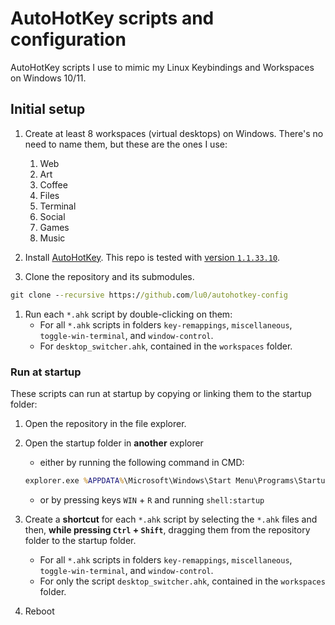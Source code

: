 # AutoHotKey scripts and configuration

AutoHotKey scripts I use to mimic my Linux Keybindings and Workspaces on Windows 10/11.


## Initial setup

1. Create at least 8 workspaces (virtual desktops) on Windows.
    There's no need to name them, but these are the ones I use:
    1. Web
    2. Art
    3. Coffee
    4. Files
    5. Terminal
    6. Social
    7. Games
    8. Music

1. Install [AutoHotKey](https://www.autohotkey.com).
    This repo is tested with [version `1.1.33.10`](https://www.autohotkey.com/download/1.1/AutoHotkey_1.1.33.10_setup.exe).

1. Clone the repository and its submodules.
```cmd
git clone --recursive https://github.com/lu0/autohotkey-config
```

1. Run each `*.ahk` script by double-clicking on them:
    - For all `*.ahk` scripts in folders `key-remappings`, `miscellaneous`, `toggle-win-terminal`, and `window-control`.
    - For `desktop_switcher.ahk`, contained in the `workspaces` folder.


### Run at startup

These scripts can run at startup by copying or linking them to the startup folder:

1. Open the repository in the file explorer.
1. Open the startup folder in **another** explorer

   - either by running the following command in CMD:

    ```cmd
    explorer.exe %APPDATA%\Microsoft\Windows\Start Menu\Programs\Startup
    ```

   - or by pressing keys `WIN` + `R` and running `shell:startup`

1. Create a **shortcut** for each `*.ahk` script by selecting the `*.ahk` files and then,
    **while pressing `Ctrl` + `Shift`**, dragging them from the repository folder to the startup folder.
    - For all `*.ahk` scripts in folders `key-remappings`, `miscellaneous`, `toggle-win-terminal`, and `window-control`.
    - For only the script `desktop_switcher.ahk`, contained in the `workspaces` folder.

1. Reboot
